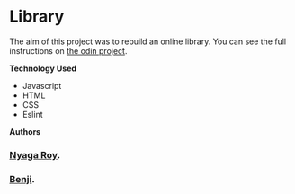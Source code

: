 # Library
The aim of this project was to rebuild an online library. You can see the full instructions on [the odin project](https://www.theodinproject.com/courses/javascript/lessons/library).

**Technology Used**
* Javascript
* HTML
* CSS
* Eslint

**Authors**
### [Nyaga Roy](https://github.com/RoyNyaga).
### [Benji](https://github.com/BenjaminGarza).
